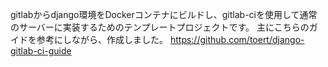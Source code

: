 gitlabからdjango環境をDockerコンテナにビルドし、gitlab-ciを使用して通常のサーバーに実装するためのテンプレートプロジェクトです。
主にこちらのガイドを参考にしながら、作成しました。
https://github.com/toert/django-gitlab-ci-guide